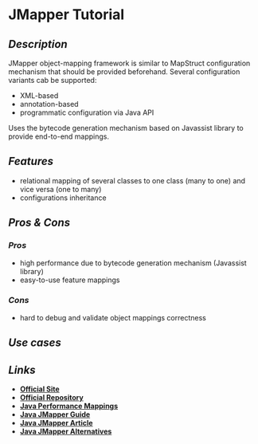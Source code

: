 # JMapper Tutorial

## _Description_

JMapper object-mapping framework is similar to MapStruct configuration mechanism that should be provided beforehand. Several configuration variants cab be supported:

* XML-based
* annotation-based
* programmatic configuration via Java API

Uses the bytecode generation mechanism based on Javassist library to provide end-to-end mappings.

## _Features_

* relational mapping of several classes to one class \(many to one\) and vice versa \(one to many\)
* configurations inheritance

## _Pros & Cons_

### _Pros_

* high performance due to bytecode generation mechanism \(Javassist library\)
* easy-to-use feature mappings

### _Cons_

* hard to debug and validate object mappings correctness

## _Use cases_

## _Links_

* [**Official Site**](https://jmapper-framework.github.io/jmapper-core/)
* [**Official Repository**](https://github.com/jmapper-framework/jmapper-core)
* [**Java Performance Mappings**](https://www.baeldung.com/java-performance-mapping-frameworks)
* [**Java JMapper Guide**](https://www.baeldung.com/jmapper)
* [**Java JMapper Article**](https://www.codeflow.site/ru/article/jmapper)
* [**Java JMapper Alternatives**](https://java.libhunt.com/jmapper-core-alternatives)

